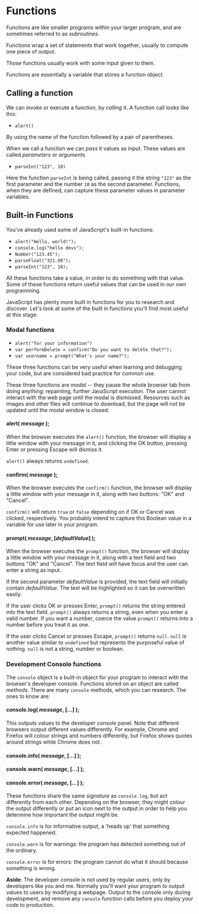 # Functions

Functions are like smaller programs within your larger program, and are sometimes referred to as *subroutines*.

Functions wrap a set of statements that work together, usually to compute one piece of output.

Those functions usually work with some input given to them.

Functions are essentially a variable that stores a function object.

## Calling a function

We can invoke or execute a function, by *calling* it. A function call looks like this:

* `alert()`

By using the name of the function followed by a pair of parentheses.

When we call a function we can *pass* it values as input. These values are called *parameters* or *arguments*.

* `parseInt("123", 10)`

Here the function `parseInt` is being called, passing it the string `"123"` as the first parameter and the number `10` as the second parameter. Functions, when they are defined, can capture these parameter values in parameter variables.

## Built-in Functions

You've already used some of JavaScript's built-in functions:

* `alert("Hello, world!");`
* `console.log("hello devs");`
* `Number("123.45");`
* `parseFloat("321.98");`
* `parseInt("123", 10);`

All these functions take a value, in order to do something with that value. Some of these functions return useful values that can be used in our own programming.

JavaScript has plenty more built in functions for you to research and discover. Let's look at some of the built in functions you'll find most useful at this stage:

### Modal functions

* `alert("for your information")`
* `var performDelete = confirm("Do you want to delete that?");`
* `var username = prompt("What's your name?");`

These three functions can be very useful when learning and debugging your code, but are considered bad practice for common use.

These three functions are *modal* -- they pause the whole browser tab from doing anything: repainting, further JavaScript execution. The user cannot interact with the web page until the modal is dismissed. Resources such as images and other files will continue to download, but the page will not be updated until the modal window is closed.

#### alert( *message* );

When the browser executes the `alert()` function, the browser will display a little window with your message in it, and clicking the OK button, pressing Enter or pressing Escape will dismiss it.

`alert()` always returns `undefined`.

#### confirm( *message* );

When the browser executes the `confirm()` function, the browser will display a little window with your message in it, along with two buttons: "OK" and "Cancel".

`confirm()` will return `true` or `false` depending on if OK or Cancel was clicked, respectively. You probably intend to capture this Boolean value in a variable for use later in your program.

#### prompt( *message*, [*defaultValue*] );

When the browser executes the `prompt()` function, the browser will display a little window with your message in it, along with a text field and two buttons "OK" and "Cancel". The text field will have focus and the user can enter a string as input.

If the second parameter *defaultValue* is provided, the text field will initially contain *defaultValue*. The text will be highlighted so it can be overwritten easily.

If the user clicks OK or presses Enter, `prompt()` returns the string entered into the text field. `prompt()` always returns a string, even when you enter a valid number. If you want a number, coerce the value `prompt()` returns into a number before you treat it as one.

If the user clicks Cancel or presses Escape, `prompt()` returns `null`. `null` is another value similar to `undefined` but represents the purposeful value of nothing. `null` is not a string, number or boolean.

### Development Console functions

The `console` object is a built-in object for your program to interact with the browser's developer console. Functions stored on an object are called *methods*. There are many `console` methods, which you can research. The ones to know are:

#### console.log( *message*, [...] );

This outputs values to the developer console panel. Note that different browsers output different values differently. For example, Chrome and Firefox will colour strings and numbers differently, but Firefox shows quotes around strings while Chrome does not.

#### console.info( *message*, [...] );
#### console.warn( *message*, [...] );
#### console.error( *message*, [...] );

These functions share the same *signature* as `console.log`, but act differently from each other. Depending on the browser, they might colour the output differently or put an icon next to the output in order to help you determine how important the output might be.

`console.info` is for informative output, a 'heads up' that something expected happened.

`console.warn` is for warnings: the program has detected something out of the ordinary.

`console.error` is for errors: the program cannot do what it should because something is wrong.

**Aside**: The developer console is not used by regular users, only by developers like you and me. Normally you'll want your program to output values to users by modifying a webpage. Output to the console only during development, and remove any `console` function calls before you deploy your code to production.
